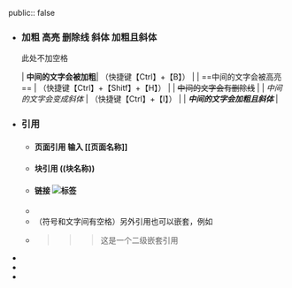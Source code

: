 public:: false

- ### 加粗 高亮 删除线 斜体 加粗且斜体
  
  此处不加空格
  
  | **中间的文字会被加粗**|        （快捷键【Ctrl】+【B】） |
  | ==中间的文字会被高亮==  |     （快捷键【Ctrl】+【Shitf】+【H】） |
  | ~~中间的文字会有删除线~~ |
  | *中间的文字会变成斜体*        | （快捷键【Ctrl】+【I】） |
  | ***中间的文字会加粗且斜体*** |
- ### 引用
	- #### 页面引用 输入 [[页面名称]]
	- #### 块引用 ((块名称))
	- #### 链接 ![标签](地址)
	-
	- （符号和文字间有空格）另外引用也可以嵌套，例如
	- >>>  这是一个二级嵌套引用
-
-
-